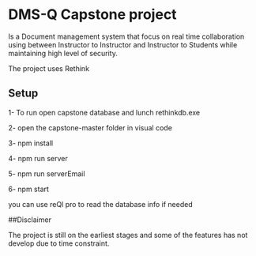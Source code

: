 
# DMS-Q Capstone project

Is a Document management system that focus on real time collaboration using between Instructor to Instructor and Instructor to Students while maintaining high level of security. 

The project uses Rethink 

## Setup

1- To run open capstone database and lunch rethinkdb.exe

2- open the capstone-master folder in visual code

3- npm install

4- npm run server

5- npm run serverEmail

6- npm start

you can use reQl pro to read the database info if needed

##Disclaimer

The project is still on the earliest stages and some of the features has not develop due to time constraint.  